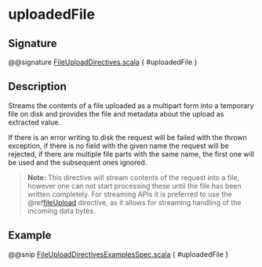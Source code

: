 <a id="uploadedfile"></a>
# uploadedFile

## Signature

@@signature [FileUploadDirectives.scala](../../../../../../../../../akka-http/src/main/scala/akka/http/scaladsl/server/directives/FileUploadDirectives.scala) { #uploadedFile }

## Description

Streams the contents of a file uploaded as a multipart form into a temporary file on disk and provides the file and
metadata about the upload as extracted value.

If there is an error writing to disk the request will be failed with the thrown exception, if there is no field
with the given name the request will be rejected, if there are multiple file parts with the same name, the first
one will be used and the subsequent ones ignored.

> **Note:**
This directive will stream contents of the request into a file, however one can not start processing these
until the file has been written completely. For streaming APIs it is preferred to use the @ref[fileUpload](fileUpload.md#fileupload)
directive, as it allows for streaming handling of the incoming data bytes.

## Example

@@snip [FileUploadDirectivesExamplesSpec.scala](../../../../../../../test/scala/docs/http/scaladsl/server/directives/FileUploadDirectivesExamplesSpec.scala) { #uploadedFile }